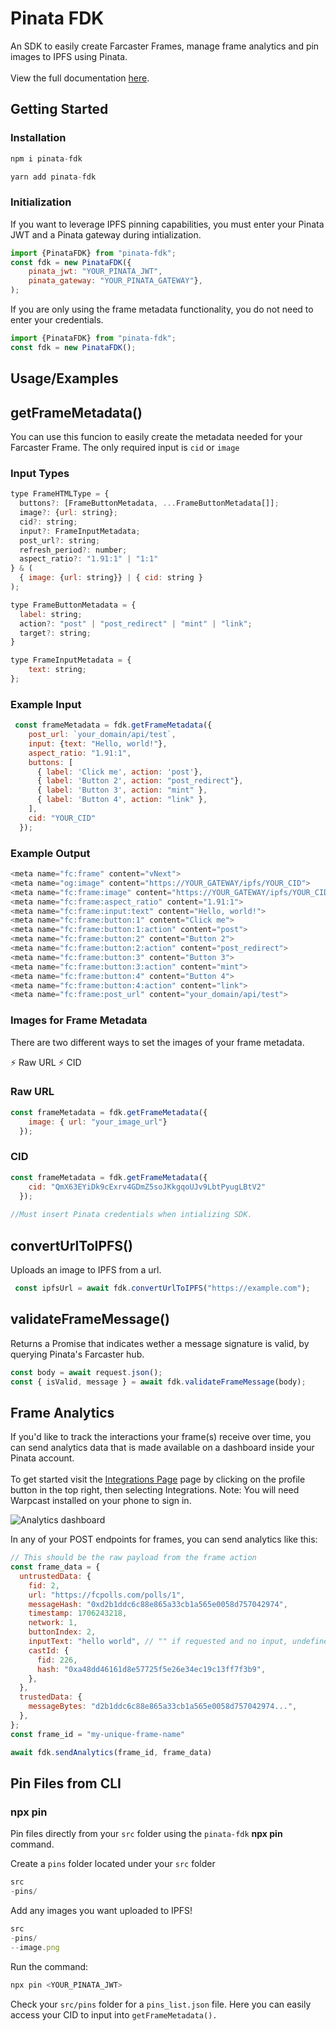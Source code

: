 
# Pinata FDK

An SDK to easily create Farcaster Frames, manage frame analytics and pin images to IPFS using Pinata. 
<br> 
<br>
View the full documentation [here](https://docs.pinata.cloud/farcaster/fdk). 

## Getting Started

### Installation
```javascript
npm i pinata-fdk
```
```javascript
yarn add pinata-fdk
```

### Initialization

If you want to leverage IPFS pinning capabilities, you must enter your Pinata JWT and a Pinata gateway during intialization. 
```javascript
import {PinataFDK} from "pinata-fdk";
const fdk = new PinataFDK({
    pinata_jwt: "YOUR_PINATA_JWT",
    pinata_gateway: "YOUR_PINATA_GATEWAY"}, 
);
```
If you are only using the frame metadata functionality, you do not need to enter your credentials. 
```javascript 
import {PinataFDK} from "pinata-fdk";
const fdk = new PinataFDK();
```

## Usage/Examples

## getFrameMetadata()
You can use this funcion to easily create the metadata needed for your Farcaster Frame. 
The only required input is `cid` or `image`

### Input Types
```javascript
type FrameHTMLType = {
  buttons?: [FrameButtonMetadata, ...FrameButtonMetadata[]];
  image?: {url: string};
  cid?: string;
  input?: FrameInputMetadata;
  post_url?: string;
  refresh_period?: number;
  aspect_ratio?: "1.91:1" | "1:1" 
} & (
  { image: {url: string}} | { cid: string }
);
```
```javascript 
type FrameButtonMetadata = {
  label: string;
  action?: "post" | "post_redirect" | "mint" | "link";
  target?: string;
}
```
```javascript 
type FrameInputMetadata = {
    text: string;
};

```

### Example Input
```javascript
 const frameMetadata = fdk.getFrameMetadata({
    post_url: `your_domain/api/test`,
    input: {text: "Hello, world!"},
    aspect_ratio: "1.91:1",
    buttons: [
      { label: 'Click me', action: 'post'},
      { label: 'Button 2', action: "post_redirect"},
      { label: 'Button 3', action: "mint" },
      { label: 'Button 4', action: "link" },
    ],
    cid: "YOUR_CID"
  });
  ```
### Example Output
```javascript
<meta name="fc:frame" content="vNext">
<meta name="og:image" content="https://YOUR_GATEWAY/ipfs/YOUR_CID">
<meta name="fc:frame:image" content="https://YOUR_GATEWAY/ipfs/YOUR_CID">
<meta name="fc:frame:aspect_ratio" content="1.91:1">
<meta name="fc:frame:input:text" content="Hello, world!">
<meta name="fc:frame:button:1" content="Click me">
<meta name="fc:frame:button:1:action" content="post">
<meta name="fc:frame:button:2" content="Button 2">
<meta name="fc:frame:button:2:action" content="post_redirect">
<meta name="fc:frame:button:3" content="Button 3">
<meta name="fc:frame:button:3:action" content="mint">
<meta name="fc:frame:button:4" content="Button 4">
<meta name="fc:frame:button:4:action" content="link">
<meta name="fc:frame:post_url" content="your_domain/api/test">
```

### Images for Frame Metadata
There are two different ways to set the images of your frame metadata. 

⚡️ Raw URL 
⚡️ CID

### Raw URL

```javascript
const frameMetadata = fdk.getFrameMetadata({
    image: { url: "your_image_url"}
  });
``` 
### CID
```javascript
const frameMetadata = fdk.getFrameMetadata({
    cid: "QmX63EYiDk9cExrv4GDmZ5soJKkgqoUJv9LbtPyugLBtV2"
  });
  
//Must insert Pinata credentials when intializing SDK.    
```
## convertUrlToIPFS()

Uploads an image to IPFS from a url.

```javascript 
 const ipfsUrl = await fdk.convertUrlToIPFS("https://example.com");
```


## validateFrameMessage()

Returns a Promise that indicates wether a message signature is valid, by querying Pinata's Farcaster hub. 

```javascript 
const body = await request.json();
const { isValid, message } = await fdk.validateFrameMessage(body);

```

## Frame Analytics
If you'd like to track the interactions your frame(s) receive over time, you can send analytics data that is made available on a dashboard inside your Pinata account. 
<br> 
<br>
To get started visit the [Integrations Page](https://app.pinata.cloud/integrations?_gl=1*sa853s*_ga*MTg2MDc4ODc4MS4xNzA4MDEzNDQw*_ga_5RMPXG14TE*MTcwODExMjIwNS43LjEuMTcwODExNjY2NC44LjAuMA..#iss=https%3A%2F%2Fauth.pinata.cloud%2Frealms%2Fpinata) page by clicking on the profile button in the top right, then selecting Integrations. Note: You will need Warpcast installed on your phone to sign in. 

![Analytics dashboard](https://azure-tiny-tahr-350.mypinata.cloud/ipfs/QmfNvYKNHLFut99TRmwVAhKa1ePUoeqpgB61rxfzdoM5zq)

In any of your POST endpoints for frames, you can send analytics like this: 

```javascript
// This should be the raw payload from the frame action
const frame_data = {
  untrustedData: {
    fid: 2,
    url: "https://fcpolls.com/polls/1",
    messageHash: "0xd2b1ddc6c88e865a33cb1a565e0058d757042974",
    timestamp: 1706243218,
    network: 1,
    buttonIndex: 2,
    inputText: "hello world", // "" if requested and no input, undefined if input not requested
    castId: {
      fid: 226,
      hash: "0xa48dd46161d8e57725f5e26e34ec19c13ff7f3b9",
    },
  },
  trustedData: {
    messageBytes: "d2b1ddc6c88e865a33cb1a565e0058d757042974...",
  },
};
const frame_id = "my-unique-frame-name"

await fdk.sendAnalytics(frame_id, frame_data)
```

## Pin Files from CLI
### npx pin

Pin files directly from your `src` folder using the `pinata-fdk`  **npx pin** command.

Create a `pins` folder located under your `src` folder

```jsx
src
-pins/
```

Add any images you want uploaded to IPFS! 

```jsx
src
-pins/
--image.png
```

Run the command:

```jsx
npx pin <YOUR_PINATA_JWT>
```

Check your `src/pins` folder for a  `pins_list.json` file. Here you can easily access your CID to input into `getFrameMetadata().`

